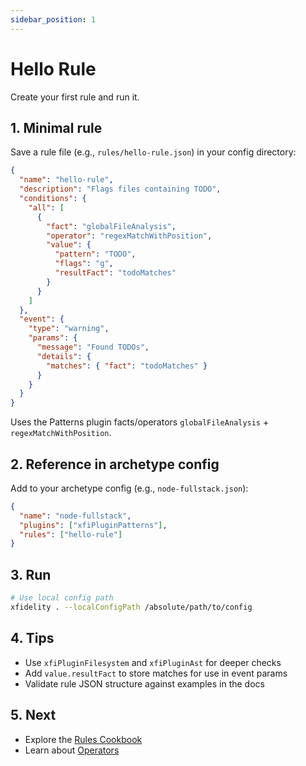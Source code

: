 ```yaml
---
sidebar_position: 1
---
```


# Hello Rule

Create your first rule and run it.

## 1. Minimal rule

Save a rule file (e.g., `rules/hello-rule.json`) in your config directory:

```json
{
  "name": "hello-rule",
  "description": "Flags files containing TODO",
  "conditions": {
    "all": [
      {
        "fact": "globalFileAnalysis",
        "operator": "regexMatchWithPosition",
        "value": {
          "pattern": "TODO",
          "flags": "g",
          "resultFact": "todoMatches"
        }
      }
    ]
  },
  "event": {
    "type": "warning",
    "params": {
      "message": "Found TODOs",
      "details": {
        "matches": { "fact": "todoMatches" }
      }
    }
  }
}
```

Uses the Patterns plugin facts/operators `globalFileAnalysis` + `regexMatchWithPosition`.

## 2. Reference in archetype config

Add to your archetype config (e.g., `node-fullstack.json`):

```json
{
  "name": "node-fullstack",
  "plugins": ["xfiPluginPatterns"],
  "rules": ["hello-rule"]
}
```

## 3. Run

```bash
# Use local config path
xfidelity . --localConfigPath /absolute/path/to/config
```

## 4. Tips

- Use `xfiPluginFilesystem` and `xfiPluginAst` for deeper checks
- Add `value.resultFact` to store matches for use in event params
- Validate rule JSON structure against examples in the docs

## 5. Next

- Explore the [Rules Cookbook](./rules-cookbook)
- Learn about [Operators](../operators)

